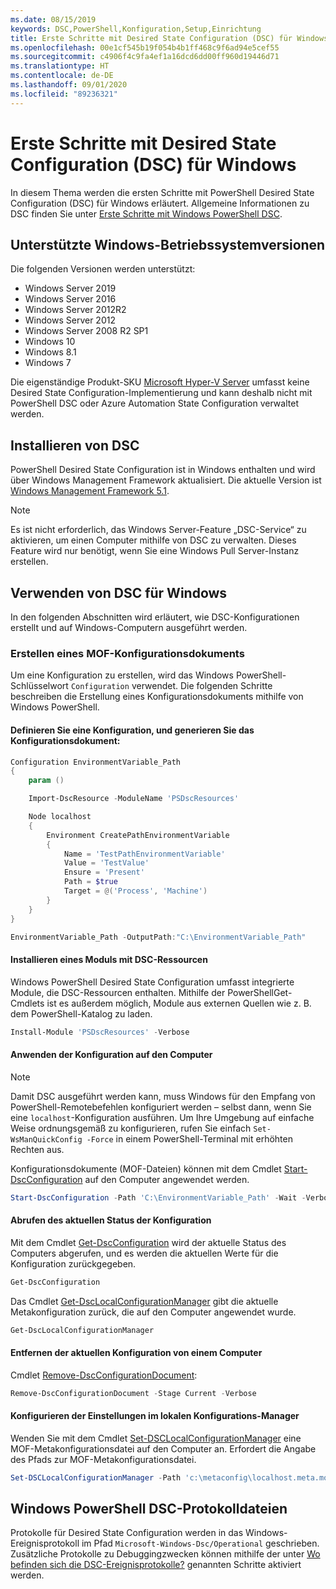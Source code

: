 ```yaml
---
ms.date: 08/15/2019
keywords: DSC,PowerShell,Konfiguration,Setup,Einrichtung
title: Erste Schritte mit Desired State Configuration (DSC) für Windows
ms.openlocfilehash: 00e1cf545b19f054b4b1ff468c9f6ad94e5cef55
ms.sourcegitcommit: c4906f4c9fa4ef1a16dcd6dd00ff960d19446d71
ms.translationtype: HT
ms.contentlocale: de-DE
ms.lasthandoff: 09/01/2020
ms.locfileid: "89236321"
---
```

# <a name="get-started-with-desired-state-configuration-dsc-for-windows"></a>Erste Schritte mit Desired State Configuration (DSC) für Windows

In diesem Thema werden die ersten Schritte mit PowerShell Desired State Configuration (DSC) für Windows erläutert.
Allgemeine Informationen zu DSC finden Sie unter [Erste Schritte mit Windows PowerShell DSC](../overview/overview.md).

## <a name="supported-windows-operation-system-versions"></a>Unterstützte Windows-Betriebssystemversionen

Die folgenden Versionen werden unterstützt:

- Windows Server 2019
- Windows Server 2016
- Windows Server 2012R2
- Windows Server 2012
- Windows Server 2008 R2 SP1
- Windows 10
- Windows 8.1
- Windows 7

Die eigenständige Produkt-SKU [Microsoft Hyper-V Server](/windows-server/virtualization/hyper-v/hyper-v-server-2016) umfasst keine Desired State Configuration-Implementierung und kann deshalb nicht mit PowerShell DSC oder Azure Automation State Configuration verwaltet werden.

## <a name="installing-dsc"></a>Installieren von DSC

PowerShell Desired State Configuration ist in Windows enthalten und wird über Windows Management Framework aktualisiert. Die aktuelle Version ist [Windows Management Framework 5.1](https://www.microsoft.com/download/details.aspx?id=54616).

> [!NOTE]
> Es ist nicht erforderlich, das Windows Server-Feature „DSC-Service“ zu aktivieren, um einen Computer mithilfe von DSC zu verwalten.
> Dieses Feature wird nur benötigt, wenn Sie eine Windows Pull Server-Instanz erstellen.

## <a name="using-dsc-for-windows"></a>Verwenden von DSC für Windows

In den folgenden Abschnitten wird erläutert, wie DSC-Konfigurationen erstellt und auf Windows-Computern ausgeführt werden.

### <a name="creating-a-configuration-mof-document"></a>Erstellen eines MOF-Konfigurationsdokuments

Um eine Konfiguration zu erstellen, wird das Windows PowerShell-Schlüsselwort `Configuration` verwendet.
Die folgenden Schritte beschreiben die Erstellung eines Konfigurationsdokuments mithilfe von Windows PowerShell.

#### <a name="define-a-configuration-and-generate-the-configuration-document"></a>Definieren Sie eine Konfiguration, und generieren Sie das Konfigurationsdokument:

```powershell
Configuration EnvironmentVariable_Path
{
    param ()

    Import-DscResource -ModuleName 'PSDscResources'

    Node localhost
    {
        Environment CreatePathEnvironmentVariable
        {
            Name = 'TestPathEnvironmentVariable'
            Value = 'TestValue'
            Ensure = 'Present'
            Path = $true
            Target = @('Process', 'Machine')
        }
    }
}

EnvironmentVariable_Path -OutputPath:"C:\EnvironmentVariable_Path"
```

#### <a name="install-a-module-containing-dsc-resources"></a>Installieren eines Moduls mit DSC-Ressourcen

Windows PowerShell Desired State Configuration umfasst integrierte Module, die DSC-Ressourcen enthalten.
Mithilfe der PowerShellGet-Cmdlets ist es außerdem möglich, Module aus externen Quellen wie z. B. dem PowerShell-Katalog zu laden.

```PowerShell
Install-Module 'PSDscResources' -Verbose
```

#### <a name="apply-the-configuration-to-the-machine"></a>Anwenden der Konfiguration auf den Computer

> [!NOTE]
> Damit DSC ausgeführt werden kann, muss Windows für den Empfang von PowerShell-Remotebefehlen konfiguriert werden – selbst dann, wenn Sie eine `localhost`-Konfiguration ausführen. Um Ihre Umgebung auf einfache Weise ordnungsgemäß zu konfigurieren, rufen Sie einfach `Set-WsManQuickConfig -Force` in einem PowerShell-Terminal mit erhöhten Rechten aus.

Konfigurationsdokumente (MOF-Dateien) können mit dem Cmdlet [Start-DscConfiguration](/powershell/module/psdesiredstateconfiguration/start-dscconfiguration) auf den Computer angewendet werden.

```powershell
Start-DscConfiguration -Path 'C:\EnvironmentVariable_Path' -Wait -Verbose
```

#### <a name="get-the-current-state-of-the-configuration"></a>Abrufen des aktuellen Status der Konfiguration

Mit dem Cmdlet [Get-DscConfiguration](/powershell/module/psdesiredstateconfiguration/get-dscconfiguration) wird der aktuelle Status des Computers abgerufen, und es werden die aktuellen Werte für die Konfiguration zurückgegeben.

```powershell
Get-DscConfiguration
```

Das Cmdlet [Get-DscLocalConfigurationManager](/powershell/module/psdesiredstateconfiguration/get-dscLocalConfigurationManager) gibt die aktuelle Metakonfiguration zurück, die auf den Computer angewendet wurde.

```powershell
Get-DscLocalConfigurationManager
```

#### <a name="remove-the-current-configuration-from-a-machine"></a>Entfernen der aktuellen Konfiguration von einem Computer

Cmdlet [Remove-DscConfigurationDocument](/powershell/module/psdesiredstateconfiguration/remove-dscconfigurationdocument):

```powershell
Remove-DscConfigurationDocument -Stage Current -Verbose
```

#### <a name="configure-settings-in-local-configuration-manager"></a>Konfigurieren der Einstellungen im lokalen Konfigurations-Manager

Wenden Sie mit dem Cmdlet [Set-DSCLocalConfigurationManager](/powershell/module/PSDesiredStateConfiguration/Set-DscLocalConfigurationManager) eine MOF-Metakonfigurationsdatei auf den Computer an.
Erfordert die Angabe des Pfads zur MOF-Metakonfigurationsdatei.

```powershell
Set-DSCLocalConfigurationManager -Path 'c:\metaconfig\localhost.meta.mof' -Verbose
```

## <a name="windows-powershell-desired-state-configuration-log-files"></a>Windows PowerShell DSC-Protokolldateien

Protokolle für Desired State Configuration werden in das Windows-Ereignisprotokoll im Pfad `Microsoft-Windows-Dsc/Operational` geschrieben.
Zusätzliche Protokolle zu Debuggingzwecken können mithilfe der unter [Wo befinden sich die DSC-Ereignisprotokolle?](/powershell/scripting/dsc/troubleshooting/troubleshooting#where-are-dsc-event-logs) genannten Schritte aktiviert werden.
